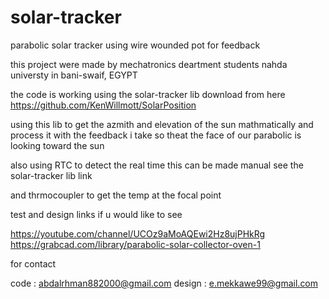 # solar-tracker
parabolic solar tracker using wire wounded pot for feedback

this project were made by mechatronics deartment students nahda universty in bani-swaif, EGYPT


the code is working using the solar-tracker lib download from here
https://github.com/KenWillmott/SolarPosition

using this lib to get the azmith and elevation of the sun mathmatically and process it with the feedback i take 
so theat the face of our parabolic is looking toward the sun

also using RTC to detect the real time 
this can be made manual see the solar-tracker lib link

and thrmocoupler to get the temp at the focal point 



test and design links if u would like to see

https://youtube.com/channel/UCOz9aMoAQEwi2Hz8ujPHkRg
https://grabcad.com/library/parabolic-solar-collector-oven-1


for contact

code : abdalrhman882000@gmail.com
design : e.mekkawe99@gmail.com

